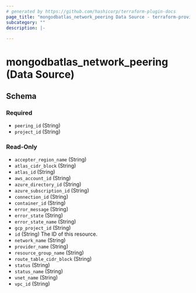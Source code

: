 ```yaml
---
# generated by https://github.com/hashicorp/terraform-plugin-docs
page_title: "mongodbatlas_network_peering Data Source - terraform-provider-mongodbatlas"
subcategory: ""
description: |-
  
---
```


# mongodbatlas_network_peering (Data Source)





<!-- schema generated by tfplugindocs -->
## Schema

### Required

- `peering_id` (String)
- `project_id` (String)

### Read-Only

- `accepter_region_name` (String)
- `atlas_cidr_block` (String)
- `atlas_id` (String)
- `aws_account_id` (String)
- `azure_directory_id` (String)
- `azure_subscription_id` (String)
- `connection_id` (String)
- `container_id` (String)
- `error_message` (String)
- `error_state` (String)
- `error_state_name` (String)
- `gcp_project_id` (String)
- `id` (String) The ID of this resource.
- `network_name` (String)
- `provider_name` (String)
- `resource_group_name` (String)
- `route_table_cidr_block` (String)
- `status` (String)
- `status_name` (String)
- `vnet_name` (String)
- `vpc_id` (String)
